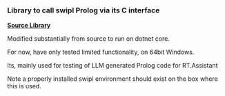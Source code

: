 ﻿### Library to call swipl Prolog via its C interface

**[Source Library](https://github.com/SWI-Prolog/contrib-swiplcs)**

Modified substantially from source to run on dotnet core.

For now, have only tested limited functionality, on 64bit Windows.

Its, mainly used for testing of LLM generated Prolog code for RT.Assistant

Note a properly installed swipl environment should exist on the box where this is used.
